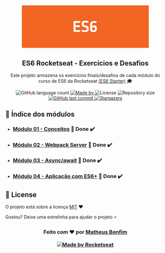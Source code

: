 <h1 align="center">
    <img alt="Starter" title="ES6 Starter"src="/.github/logo.png" width="400px" />
</h1>

<h2 align="center">
  ES6 Rocketseat - Exercícios e Desafios
</h2>

<p align="center">Este projeto armazena os exercícios finais/desafios de cada módulo do curso de ES6 da Rocketseat <a href="https://app.rocketseat.com.br/starter/courses"> (ES6 Starter)</a> 🎓
</p>

<p align="center">
  
  <img alt="GitHub language count" src="https://img.shields.io/github/languages/count/matheusfbonfim/ES6-Rocketseat?color=%2304D361">

  <a href="https://www.linkedin.com/in/matheusfbonfim/">
    <img alt="Made by " src="https://img.shields.io/badge/made%20by-matheusfbonfim-%2304D361">
  </a>

  <img alt="License" src="https://img.shields.io/badge/license-MIT-%2304D361">
  
  <a>
    <img alt="Repository size" src="https://img.shields.io/github/repo-size/matheusfbonfim/ES6-Rocketseat.svg">
  </a>
  
  <a href="https://github.com/matheusfbonfim/ES6-Rocketseat/commits/master">
    <img alt="GitHub last commit" src="https://img.shields.io/github/last-commit/matheusfbonfim/ES6-Rocketseat.svg">
  </a>
   <a href="https://github.com/matheusfbonfim/ES6-Rocketseat/stargazers">
    <img alt="Stargazers" src="https://img.shields.io/github/stars/matheusfbonfim/ES6-Rocketseat?style=social">
  </a>
</p>

## 📑 Índice dos módulos

- ### [ Módulo 01 - Conceitos](https://github.com/matheusfbonfim/ES6-Rocketseat/tree/master/01-conceitos) 🚀 Done :heavy_check_mark:
- ### [ Módulo 02 - Webpack Server](https://github.com/matheusfbonfim/ES6-Rocketseat/tree/master/02-webpack-server) 🚀 Done :heavy_check_mark: 
- ###  [ Módulo 03 - Async/await](https://github.com/matheusfbonfim/ES6-Rocketseat/tree/master/03-async-await) 🚀 Done :heavy_check_mark:
- ### [Módulo 04 - Aplicação com ES6+](https://github.com/matheusfbonfim/ES6-Rocketseat/tree/master/04-aplica%C3%A7%C3%A3o-com-ES6%2B) 🚀 Done :heavy_check_mark:

## :memo: License

O projeto está sobre a licença [MIT](./LICENSE) ❤️ 

Gostou? Deixe uma estrelinha para ajudar o projeto ⭐

<!-- Mensagem final -->
<h3 align="center">
Feito com ❤️ por <a href="https://www.linkedin.com/in/matheusfbonfim/">Matheus Bonfim</a>
<br><br>
<a href="https://rocketseat.com.br">
  <img alt="Made by Rocketseat" src="https://img.shields.io/badge/made%20by-Rocketseat-%237519C1">

</a>
</h3>
</h3>
